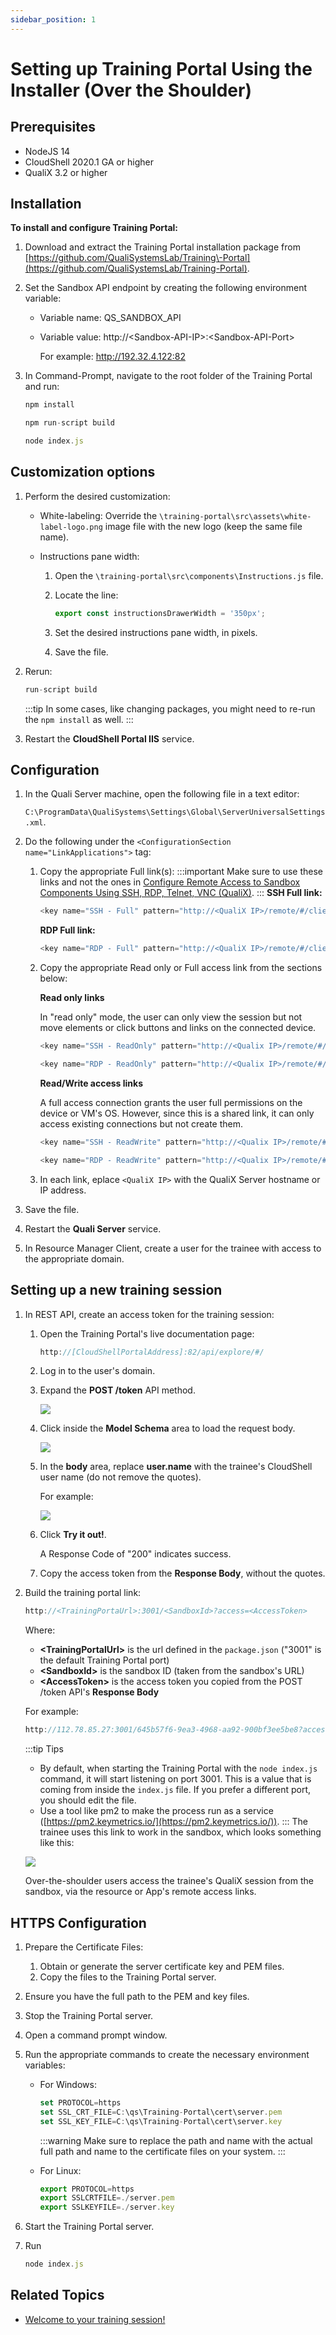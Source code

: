 ```yaml
---
sidebar_position: 1
---
```


# Setting up Training Portal Using the Installer (Over the Shoulder)

## Prerequisites

- NodeJS 14
- CloudShell 2020.1 GA or higher
- QualiX 3.2 or higher

## Installation

**To install and configure Training Portal:**

1. Download and extract the Training Portal installation package from [https://github.com/QualiSystemsLab/Training\-Portal](https://github.com/QualiSystemsLab/Training-Portal).
    
2. Set the Sandbox API endpoint by creating the following environment variable:
    - Variable name: QS\_SANDBOX\_API
    - Variable value: http://\<Sandbox-API-IP\>:\<Sandbox-API-Port\>
        
        For example: http://192.32.4.122:82
        
3. In Command-Prompt, navigate to the root folder of the Training Portal and run:
    
    ```javascript
    npm install
    ```
    
    ```javascript
    npm run-script build
    ```
    
    ```javascript
    node index.js
    ```
    

## Customization options

1. Perform the desired customization:
    - White-labeling: Override the `\training-portal\src\assets\white-label-logo.png` image file with the new logo (keep the same file name).
    - Instructions pane width:
        
        1. Open the `\training-portal\src\components\Instructions.js` file.
        2. Locate the line:
            
            ```javascript
            export const instructionsDrawerWidth = '350px';
            ```
            
        3. Set the desired instructions pane width, in pixels.
        4. Save the file.
2. Rerun:
    
    ```javascript
    run-script build
    ```
    :::tip
    In some cases, like changing packages, you might need to re-run the `npm install` as well.
    :::
3. Restart the **CloudShell Portal IIS** service.

## Configuration

1. In the Quali Server machine, open the following file in a text editor:
    
    `C:\ProgramData\QualiSystems\Settings\Global\ServerUniversalSettings.xml`.
    
2. Do the following under the `<ConfigurationSection name="LinkApplications">` tag:
    
    1. Copy the appropriate Full link(s):
        :::important
        Make sure to use these links and not the ones in [Configure Remote Access to Sandbox Components Using SSH, RDP, Telnet, VNC (QualiX)](https://help.quali.com/Online%20Help/0.0/Portal/Content/QualiX/Cnfg-Quali-Srv.htm).
        :::
        **SSH Full link:**
        
        ```javascript
        <key name="SSH - Full" pattern="http://<QualiX IP>/remote/#/client/c/ssh{qid}?qtoken={qtoken}&amp;hostname={Address}&amp;protocol=ssh&amp;port=22&amp;username={User}&amp;password={Password}" icon-key="SSH" />
        ```
        
        **RDP Full link:**
        
        ```javascript
        <key name="RDP - Full" pattern="http://<QualiX IP>/remote/#/client/c/rdp{qid}?qtoken={qtoken}&amp;hostname={Address}&amp;protocol=rdp&amp;port=3389&amp;username={User}&amp;password={Password}&amp;security=any&amp;ignore-cert=true" icon-key="RDP" />
        ```
        
    2. Copy the appropriate Read only or Full access link from the sections below:
        
        **Read only links**
        
        In "read only" mode, the user can only view the session but not move elements or click buttons and links on the connected device.
        
        ```javascript
        <key name="SSH - ReadOnly" pattern="http://<Qualix IP>/remote/#/client/c/ssh{qid}sharedr?qtoken={qtoken}&amp;hostname={Address}&amp;protocol=ssh&amp;port=22&amp;username={User}&amp;password={Password}&amp;shared=true&amp;readonly=true" icon-key="SSH" />
        ```
        
        ```javascript
        <key name="RDP - ReadOnly" pattern="http://<Qualix IP>/remote/#/client/c/rdp{qid}sharedr?qtoken={qtoken}&amp;hostname={Address}&amp;protocol=rdp&amp;port=3389&amp;username={User}&amp;password={Password}&amp;security=any&amp;ignore-cert=true&amp;shared=true&amp;readonly=true" icon-key="RDP" />
        ```
        
        **Read/Write access links**
        
        A full access connection grants the user full permissions on the device or VM's OS. However, since this is a shared link, it can only access existing connections but not create them.
        
        ```javascript
        <key name="SSH - ReadWrite" pattern="http://<Qualix IP>/remote/#/client/c/ssh{qid}shared?qtoken={qtoken}&amp;hostname={Address}&amp;protocol=ssh&amp;port=22&amp;username={User}&amp;password={Password}&amp;shared=true&amp;readonly=false" icon-key="SSH" />
        ```
        
        ```javascript
        <key name="RDP - ReadWrite" pattern="http://<Qualix IP>/remote/#/client/c/rdp{qid}shared?qtoken={qtoken}&amp;hostname={Address}&amp;protocol=rdp&amp;port=3389&amp;username={User}&amp;password={Password}&amp;security=any&amp;ignore-cert=true&amp;shared=true&amp;readonly=false" icon-key="RDP"/>
        ```
        
    3. In each link, eplace `<QualiX IP>` with the QualiX Server hostname or IP address.
3. Save the file.
4. Restart the **Quali Server** service.
5. In Resource Manager Client, create a user for the trainee with access to the appropriate domain.

## Setting up a new training session

1. In REST API, create an access token for the training session:
    
    1. Open the Training Portal's live documentation page:
        
        ```javascript
        http://[CloudShellPortalAddress]:82/api/explore/#/
        ```
        
    2. Log in to the user's domain.
    3. Expand the **POST /token** API method.
        
        ![](/Images/QualiX/TrainingPortalRestApi_499x248.png)
        
    4. Click inside the **Model Schema** area to load the request body.
        
        ![](/Images/QualiX/TrainingPortalModelSchema.png)
        
    5. In the **body** area, replace **user.name** with the trainee's CloudShell user name (do not remove the quotes).
        
        For example:
        
        ![](/Images/QualiX/TrainingPortalRequestBody.png)
        
    6. Click **Try it out!**.
        
        A Response Code of "200" indicates success.
        
    7. Copy the access token from the **Response Body**, without the quotes.
2. Build the training portal link:
    
    ```javascript
    http://<TrainingPortaUrl>:3001/<SandboxId>?access=<AccessToken>
    ```
    
    Where:
    
    - **\<TrainingPortalUrl\>** is the url defined in the `package.json` ("3001" is the default Training Portal port)
    - **\<SandboxId\>** is the sandbox ID (taken from the sandbox's URL)
    - **\<AccessToken\>** is the access token you copied from the POST /token API's **Response Body**
    
    For example:
    
    ```javascript
    http://112.78.85.27:3001/645b57f6-9ea3-4968-aa92-900bf3ee5be8?access=NEapY8Cnqk6JYPNAt7il5w2
    ```
    :::tip Tips
    - By default, when starting the Training Portal with the `node index.js` command, it will start listening on port 3001. This is a value that is coming from inside the `index.js` file. If you prefer a different port, you should edit the file.
    - Use a tool like pm2 to make the process run as a service ([https://pm2.keymetrics.io/](https://pm2.keymetrics.io/)).
    :::
    The trainee uses this link to work in the sandbox, which looks something like this:
    
    ![](/Images/CloudShell-Portal/Lab-Management/Reservations/TrainingSandbox.png)
    
    Over-the-shoulder users access the trainee's QualiX session from the sandbox, via the resource or App's remote access links.
    

## HTTPS Configuration

1. Prepare the Certificate Files:
    1. Obtain or generate the server certificate key and PEM files.
    2. Copy the files to the Training Portal server.
2. Ensure you have the full path to the PEM and key files.
3. Stop the Training Portal server.
4. Open a command prompt window.
5. Run the appropriate commands to create the necessary environment variables:
    
    - For Windows:
        
        ```javascript
        set PROTOCOL=https
        set SSL_CRT_FILE=C:\qs\Training-Portal\cert\server.pem
        set SSL_KEY_FILE=C:\qs\Training-Portal\cert\server.key
        ```
        :::warning
        Make sure to replace the path and name with the actual full path and name to the certificate files on your system.
        :::
    
    - For Linux:
        
        ```javascript
        export PROTOCOL=https
        export SSLCRTFILE=./server.pem
        export SSLKEYFILE=./server.key
        ```
        
6. Start the Training Portal server.
7. Run
    
    ```javascript
    node index.js
    ```
    

## Related Topics

- [Welcome to your training session!](https://help.quali.com/Online%20Help/0.0/Portal/Content/CSP/LAB-MNG/Sndbx-Training-View.htm)
